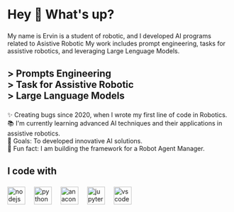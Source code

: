 <h1 align="left">Hey 👋 What's up?</h1>

###

<p align="left">My name is Ervin is a student of robotic, and I developed AI programs related to Asistive Robotic My work includes prompt engineering, tasks for assistive robotics, and leveraging Large Lenguage Models.</p>

###

<h2 align="left">> Prompts Engineering<br>> Task for Assistive Robotic<br>> Large Language Models</h2>

###

<p align="left">✨ Creating bugs since 2020, when I wrote my first line of code in Robotics.<br>📚 I'm currently learning advanced AI techniques and their applications in assistive robotics.<br>🎯 Goals: To developed innovative AI solutions.<br>🎲 Fun fact: I am building the framework for a Robot Agent Manager.</p>

###

<h2 align="left">I code with</h2>

###

<div align="left">
  <img src="https://cdn.jsdelivr.net/gh/devicons/devicon/icons/nodejs/nodejs-original.svg" height="40" alt="nodejs logo"  />
  <img width="12" />
  <img src="https://cdn.jsdelivr.net/gh/devicons/devicon/icons/python/python-original.svg" height="40" alt="python logo"  />
  <img width="12" />
  <img src="https://cdn.jsdelivr.net/gh/devicons/devicon/icons/anaconda/anaconda-original.svg" height="40" alt="anaconda logo"  />
  <img width="12" />
  <img src="https://cdn.jsdelivr.net/gh/devicons/devicon/icons/jupyter/jupyter-original.svg" height="40" alt="jupyter logo"  />
  <img width="12" />
  <img src="https://cdn.jsdelivr.net/gh/devicons/devicon/icons/vscode/vscode-original.svg" height="40" alt="vscode logo"  />
</div>

###
